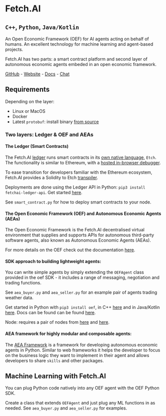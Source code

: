 # Fetch.AI
## `C++`, `Python`, `Java/Kotlin`

An Open Economic Framework (OEF) for AI agents acting on behalf of humans. An excellent technology for machine learning and agent-based projects.

Fetch.AI has two parts: a smart contract platform and second layer of autonomous economic agents embeded in an open economic framework.

[GitHub](https://github.com/fetchai) - [Website](https://fetch.ai/) - [Docs](https://docs.fetch.ai/) - [Chat](https://app.slack.com/client/TCK9CHC5V)

## Requirements

Depending on the layer:

- Linux or MacOS
- Docker
- Latest `protobuf`: install binary [from source](https://github.com/protocolbuffers/protobuf/releases)

### Two layers: Ledger & OEF and AEAs

#### The Ledger (Smart Contracts)

The Fetch.AI [ledger](https://docs.fetch.ai/ledger/architecture/) runs smart contracts in its [own native language](https://docs.fetch.ai/etch-language/), `Etch`. The functionality is similar to Ethereum, with a [hosted in-browser debugger](https://build.fetch.ai).

To ease transition for developers familiar with the Ethereum ecosystem, Fetch.AI provides a Solidity to Etch [transpiler](https://build.fetch.ai/solidity/).

Deployments are done using the Ledger API in Python: `pip3 install fetchai-ledger-api`. Get started [here](https://docs.fetch.ai/getting-started/python-api-install/).

See `smart_contract.py` for how to deploy smart contracts to your node.

#### The Open Economic Framework (OEF) and Autonomous Economic Agents (AEAs)

The Open Economic Framework is the Fetch.AI decentralised virtual environment that supplies and supports APIs for autonomous third-party software agents, also known as Autonomous Economic Agents (AEAs).

For more details on the OEF check out the documentation [here](https://docs.fetch.ai/oef/).

#### SDK approach to building lightweight agents:

You can write simple agents by simply extending the `OEFAgent` class provided in the oef SDK - it includes a range of messaging, negotiation and trading functions.

See `aea_buyer.py` and `aea_seller.py` for an example pair of agents trading weather data.

Get started in Python with `pip3 install oef`, in C++ [here](https://github.com/fetchai/oef-sdk-cpp) and in Java/Kotlin [here](https://docs.fetch.ai/oef/java-kotlin-API/). Docs can be found can be found [here](https://docs.fetch.ai/oef/).

Node: requires a pair of nodes from [here](https://github.com/fetchai/oef-mt-core) and [here](https://github.com/fetchai/oef-search-pluto).

#### AEA framework for highly modular and composable agents:

The [AEA Framework](https://fetchai.github.io/agents-aea/) is a framework for developing autonomous economic agents in Python. Similar to web frameworks it helps the developer to focus on the business logic they want to implement in their agent and allows developers to share `skills` and other packages.

## Machine Learning with Fetch.AI

You can plug Python code natively into any OEF agent with the OEF Python SDK.

Create a class that extends `OEFAgent` and just plug any ML functions in as needed. See `aea_buyer.py` and `aea_seller.py` for examples.
